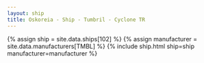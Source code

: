 ```yaml
---
layout: ship
title: Oskoreia - Ship - Tumbril - Cyclone TR
---
```

{% assign ship = site.data.ships[102] %}
{% assign manufacturer = site.data.manufacturers[TMBL] %}
{% include ship.html ship=ship manufacturer=manufacturer %}
